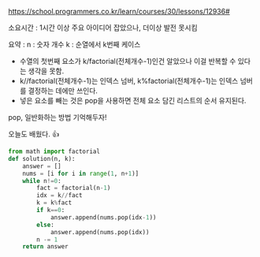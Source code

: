 https://school.programmers.co.kr/learn/courses/30/lessons/12936#

소요시간 : 1시간 이상 주요 아이디어 잡았으나, 더이상 발전 못시킴

요약 : 
n : 숫자 개수
k : 순열에서 k번째 케이스

- 수열의 첫번째 요소가 k/factorial(전체개수-1)인건 알았으나 이걸 반복할 수 있다는 생각을 못함.
- k//factorial(전체개수-1)는 인덱스 넘버, k%factorial(전체개수-1)는 인덱스 넘버를 결정하는 데에만 쓰인다. 
- 넣은 요소를 빼는 것은 pop을 사용하면 전체 요소 담긴 리스트의 순서 유지된다.

pop, 일반화하는 방법 기억해두자!

오늘도 배웠다. 👍

```python
from math import factorial
def solution(n, k):
    answer = []
    nums = [i for i in range(1, n+1)]
    while n!=0:
        fact = factorial(n-1)
        idx = k//fact
        k = k%fact
        if k==0:
            answer.append(nums.pop(idx-1))
        else:
            answer.append(nums.pop(idx))
        n -= 1
    return answer  
```

